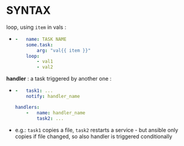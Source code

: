 # SYNTAX

loop, using `item` in vals :
*	```yaml
	-	name: TASK NAME
		some.task:
			arg: "val{{ item }}"
		loop:
			- val1
			- val2
	```

**handler** : a task triggered by another one :
*	```yaml
	-	task1: ...
		notify: handler_name

	handlers:
		-	name: handler_name
			task2: ...
	```
*	e.g.: `task1` copies a file, `task2` restarts a service - but ansible only copies if file changed, so also handler is triggered conditionally